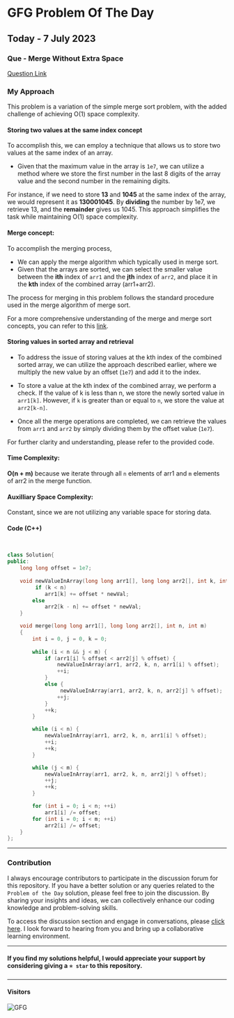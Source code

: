 # GFG Problem Of The Day

## Today - 7 July 2023
### Que - Merge Without Extra Space

[Question Link](https://practice.geeksforgeeks.org/problems/merge-two-sorted-arrays-1587115620/1)


### My Approach

This problem is a variation of the simple merge sort problem, with the added challenge of achieving O(1) space complexity. 

#### Storing two values at the same index concept
To accomplish this, we can employ a technique that allows us to store two values at the same index of an array.
- Given that the maximum value in the array is `1e7`, we can utilize a method where we store the first number in the last 8 digits of the array value and the second number in the remaining digits. 

For instance, if we need to store **13** and **1045** at the same index of the array, we would represent it as **130001045**. By **dividing** the number by 1e7, we retrieve 13, and the **remainder** gives us 1045. This approach simplifies the task while maintaining O(1) space complexity.

#### Merge concept:
To accomplish the merging process, 
- We can apply the merge algorithm which typically used in merge sort. 
- Given that the arrays are sorted, we can select the smaller value between the **ith** index of `arr1` and the **jth** index of `arr2`, and place it in the **kth** index of the combined array (arr1+arr2).

The process for merging in this problem follows the standard procedure used in the merge algorithm of merge sort.

For a more comprehensive understanding of the merge and merge sort concepts, you can refer to this [link](https://www.programiz.com/dsa/merge-sort).

#### Storing values in sorted array and retrieval
- To address the issue of storing values at the kth index of the combined sorted array, we can utilize the approach described earlier, where we multiply the new value by an offset (`1e7`) and add it to the index.

- To store a value at the kth index of the combined array, we perform a check. If the value of k is less than n, we store the newly sorted value in `arr1[k]`. However, if `k` is greater than or equal to `n`, we store the value at `arr2[k-n]`.

- Once all the merge operations are completed, we can retrieve the values from `arr1` and `arr2` by simply dividing them by the offset value (`1e7`).

For further clarity and understanding, please refer to the provided code.

#### Time Complexity:
**O(n + m)** because we iterate through all `n` elements of arr1 and `m` elements of arr2 in the merge function.
####  Auxilliary Space Complexity:
Constant, since we are not utilizing any variable space for storing data.



#### Code (C++)
```cpp


class Solution{
public:
    long long offset = 1e7;
    
    void newValueInArray(long long arr1[], long long arr2[], int k, int n, long long newVal){
         if (k < n)
            arr1[k] += offset * newVal;
        else
            arr2[k - n] += offset * newVal;
    }

    void merge(long long arr1[], long long arr2[], int n, int m)
    {
        int i = 0, j = 0, k = 0;
        
        while (i < n && j < m) {
            if (arr1[i] % offset < arr2[j] % offset) {
                newValueInArray(arr1, arr2, k, n, arr1[i] % offset);
                ++i;
            }
            else {
                 newValueInArray(arr1, arr2, k, n, arr2[j] % offset);
                ++j;
            }
            ++k;
        }

        while (i < n) {
            newValueInArray(arr1, arr2, k, n, arr1[i] % offset);
            ++i;
            ++k;
        }

        while (j < m) {
            newValueInArray(arr1, arr2, k, n, arr2[j] % offset);
            ++j;
            ++k;
        }

        for (int i = 0; i < n; ++i)
            arr1[i] /= offset;
        for (int i = 0; i < m; ++i)
            arr2[i] /= offset;
    }
};


```

---

### Contribution

I always encourage contributors to participate in the discussion forum for this repository. If you have a better solution or any queries related to the `Problem of the Day` solution, please feel free to join the discussion. By sharing your insights and ideas, we can collectively enhance our coding knowledge and problem-solving skills.

To access the discussion section and engage in conversations, please [click here](https://github.com/getlost01/gfg-potd/discussions). I look forward to hearing from you and bring up  a collaborative learning environment.

---

#### If you find my solutions helpful, I would appreciate your support by considering giving a `⭐ star` to this repository.

---

#### Visitors
![GFG](https://komarev.com/ghpvc/?username=gl01potdgfg&color=blue&&label=Visitors)
